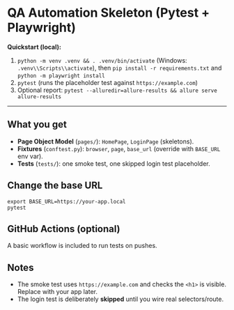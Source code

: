 # QA Automation Skeleton (Pytest + Playwright)

**Quickstart (local):**
1. `python -m venv .venv && . .venv/bin/activate` (Windows: `.venv\\Scripts\\activate`), then `pip install -r requirements.txt` and `python -m playwright install`
2. `pytest` (runs the placeholder test against `https://example.com`)
3. Optional report: `pytest --alluredir=allure-results && allure serve allure-results`

---

## What you get
- **Page Object Model** (`pages/`): `HomePage`, `LoginPage` (skeletons).
- **Fixtures** (`conftest.py`): `browser`, `page`, `base_url` (override with `BASE_URL` env var).
- **Tests** (`tests/`): one smoke test, one skipped login test placeholder.

## Change the base URL
```
export BASE_URL=https://your-app.local
pytest
```

## GitHub Actions (optional)
A basic workflow is included to run tests on pushes.

## Notes
- The smoke test uses `https://example.com` and checks the `<h1>` is visible. Replace with your app later.
- The login test is deliberately **skipped** until you wire real selectors/route.